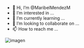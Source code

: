 - 👋 Hi, I’m @MaribelMendezM
- 👀 I’m interested in ...
- 🌱 I’m currently learning ...
- 💞️ I’m looking to collaborate on ...
- 📫 How to reach me ...

<!---
MaribelMendezM
✨You only fail when you stop trying✨
--->
![imagen](https://user-images.githubusercontent.com/96455992/153115208-b11b87ea-fb33-4467-a8b2-bdedbc5534d4.png)
